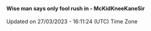 #### Wise man says only fool rush in - McKidKneeKaneSir
Updated on 27/03/2023 - 16:11:24 (UTC) Time Zone
